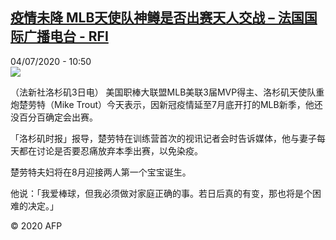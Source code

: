 <!--1593856515000-->
[疫情未降 MLB天使队神鳟是否出赛天人交战 – 法国国际广播电台 - RFI](http://www.rfi.fr//cn/contenu/20200704-%E7%96%AB%E6%83%85%E6%9C%AA%E9%99%8D-mlb%E5%A4%A9%E4%BD%BF%E9%98%9F%E7%A5%9E%E9%B3%9F%E6%98%AF%E5%90%A6%E5%87%BA%E8%B5%9B%E5%A4%A9%E4%BA%BA%E4%BA%A4%E6%88%98)
------

<div>04/07/2020 - 10:50</div><img src="https://s.rfi.fr/media/display/74d8951e-bdd7-11ea-b561-005056a964fe/w:310/p:16x9/spo0002b.200704165002.jpg"><div class="t-content__body u-clearfix"><div class="m-interstitial"></div><p>（法新社洛杉矶3日电）    美国职棒大联盟MLB美联3届MVP得主、洛杉矶天使队重炮楚劳特（Mike Trout）今天表示，因新冠疫情延至7月底开打的MLB新季，他还没百分百确定会出赛。</p><p>    「洛杉矶时报」报导，楚劳特在训练营首次的视讯记者会时告诉媒体，他与妻子每天都在讨论是否要忍痛放弃本季出赛，以免染疫。</p><p>    楚劳特夫妇将在8月迎接两人第一个宝宝诞生。</p><p>    他说：「我爱棒球，但我必须做对家庭正确的事。若日后真的有变，那也将是个困难的决定。」</p><p class="t-copyright">© 2020 AFP</p>        </div>
